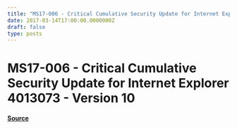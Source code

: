 ```yaml
---
title: "MS17-006 - Critical Cumulative Security Update for Internet Explorer 4013073 - Version 10"
date: 2017-03-14T17:00:00.0000000Z
draft: false
type: posts
---
```

# MS17-006 - Critical Cumulative Security Update for Internet Explorer 4013073 - Version 10









#### [Source](https://technet.microsoft.com/en-us/library/security/MS17-006)

